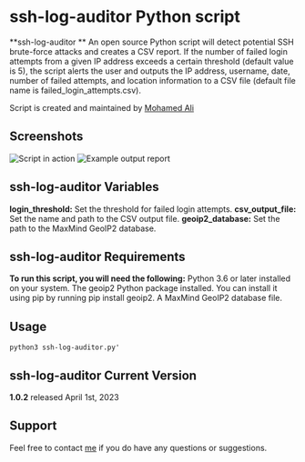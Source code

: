 ﻿# ssh-log-auditor Python script

**ssh-log-auditor ** An open source Python script will detect potential SSH brute-force attacks and creates a CSV report. If the number of failed login attempts from a given IP address exceeds a certain threshold (default value is 5), the script alerts the user and outputs the IP address, username, date, number of failed attempts, and location information to a CSV file (default file name is failed_login_attempts.csv).

Script is created and maintained by [Mohamed Ali](https://twitter.com/MohamedNab1l)

## Screenshots

![Script in action](screens/Screenshot%202023-04-01%20010551.png)
![Example output report](screens/Screenshot%202023-04-01%20011057.png)

## ssh-log-auditor Variables

**login_threshold:** Set the threshold for failed login attempts.
**csv_output_file:** Set the name and path to the CSV output file.
**geoip2_database:** Set the path to the MaxMind GeoIP2 database.

## ssh-log-auditor Requirements

**To run this script, you will need the following:**
Python 3.6 or later installed on your system.
The geoip2 Python package installed. You can install it using pip by running pip install geoip2.
A MaxMind GeoIP2 database file.


## Usage

`python3 ssh-log-auditor.py'`

## ssh-log-auditor Current Version

**1.0.2** released April 1st, 2023

## Support

Feel free to contact [me](https://twitter.com/MohamedNab1l) if you do have any questions or suggestions.


